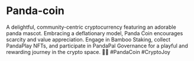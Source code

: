 # Panda-coin
A delightful, community-centric cryptocurrency featuring an adorable panda mascot. Embracing a deflationary model, Panda Coin encourages scarcity and value appreciation. Engage in Bamboo Staking, collect PandaPlay NFTs, and participate in PandaPal Governance for a playful and rewarding journey in the crypto space. 🐼🌐 #PandaCoin #CryptoJoy
